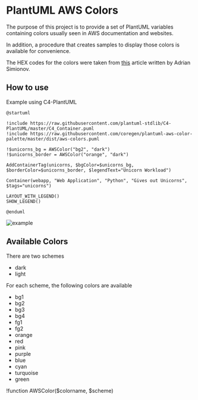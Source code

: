 # PlantUML AWS Colors

The purpose of this project is to provide
a set of PlantUML variables containing
colors usually seen in AWS documentation
and websites.  

In addition, a procedure that creates
samples to display those colors is available
for convenience.  

The HEX codes for the colors were taken from
[this][aws-color-palette-article] article written
by Adrian Simionov.

## How to use

Example using C4-PlantUML

```plantuml
@startuml

!include https://raw.githubusercontent.com/plantuml-stdlib/C4-PlantUML/master/C4_Container.puml
!include https://raw.githubusercontent.com/coregen/plantuml-aws-color-palette/master/dist/aws-colors.puml

!$unicorns_bg = AWSColor("bg2", "dark")
!$unicorns_border = AWSColor("orange", "dark")

AddContainerTag(unicorns, $bgColor=$unicorns_bg, $borderColor=$unicorns_border, $legendText="Unicorn Workload")

Container(webapp, "Web Application", "Python", "Gives out Unicorns", $tags="unicorns")

LAYOUT_WITH_LEGEND()
SHOW_LEGEND()

@enduml
```

![example](https://raw.githubusercontent.com/coregen/plantuml-aws-color-palette/master/examples/unicorns.svg)

## Available Colors

There are two schemes

* dark
* light

For each scheme, the following colors are available

* bg1
* bg2
* bg3
* bg4
* fg1
* fg2
* orange
* red
* pink
* purple
* blue
* cyan
* turquoise
* green

[aws-color-palette-article]: https://adrian.simionov.io/aws/2020/04/24/aws-color-palette.html
!function AWSColor($colorname, $scheme)
